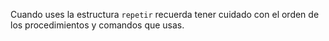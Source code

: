 Cuando uses la estructura `repetir` recuerda tener cuidado con el orden de los procedimientos y comandos que usas. 